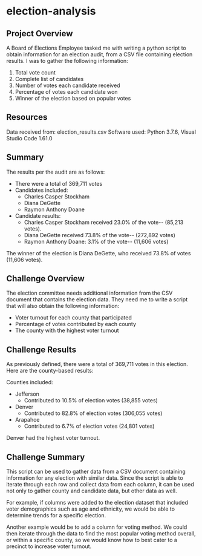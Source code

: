 # election-analysis

## Project Overview 

A Board of Elections Employee tasked me with writing a python script to obtain information for an election audit, from a CSV file containing election results. I was to gather the following information:
  1. Total vote count 
  2. Complete list of candidates 
  3. Number of votes each candidate received 
  4. Percentage of votes each candidate won 
  5. Winner of the election based on popular votes 

## Resources 

Data received from: election_results.csv 
Software used: Python 3.7.6, Visual Studio Code 1.61.0

## Summary 

The results per the audit are as follows: 

- There were a total of 369,711 votes 
- Candidates included:  
  - Charles Casper Stockham
  - Diana DeGette
  - Raymon Anthony Doane
- Candidate results: 
  - Charles Casper Stockham received 23.0% of the vote-- (85,213 votes).
  - Diana DeGette received 73.8% of the vote-- (272,892 votes)
  - Raymon Anthony Doane: 3.1% of the vote-- (11,606 votes)
 
 The winner of the election is Diana DeGette, who received 73.8% of votes (11,606 votes). 

## Challenge Overview 

The election committee needs additional information from the CSV document that contains the election data. They need me to write a script that will also obtain the following information:
  - Voter turnout for each county that participated 
  - Percentage of votes contributed by each county 
  - The county with the highest voter turnout 
 
## Challenge Results 

As previously defined, there were a total of 369,711 votes in this election. Here are the county-based results: 

Counties included:   
  - Jefferson
    - Contributed to 10.5% of election votes (38,855 votes)
  - Denver 
    - Contributed to 82.8% of election votes (306,055 votes)
  - Arapahoe 
    - Contributed to 6.7% of election votes (24,801 votes)

Denver had the highest voter turnout. 

## Challenge Summary

This script can be used to gather data from a CSV document containing information for any election with similar data. Since the script is able to iterate through each row and collect data from each column, it can be used not only to gather county and candidate data, but other data as well.

For example, if columns were added to the election dataset that included voter demographics such as age and ethnicity, we would be able to determine trends for a specific election. 

Another example would be to add a column for voting method. We could then iterate through the data to find the most popular voting method overall, or within a specific county, so we would know how to best cater to a precinct to increase voter turnout. 
